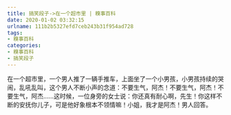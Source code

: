 ```yaml
---
title: 搞笑段子->在一个超市里 | 糗事百科
date: 2020-01-02 03:32:15
urlname: 111b2b5327efd7ceb243b31f954ad728
tags: 
- 糗事百科
categories:
- 糗事百科
- 搞笑段子
---
```

在一个超市里，一个男人推了一辆手推车，上面坐了一个小男孩，小男孩持续的哭闹，乱吼乱叫，这个男人不断小声的念道：不要生气，阿杰！不要生气，阿杰！不要生气，阿杰……这时候，一位身旁的女士说：你还真有耐心啊，先生！你这样不断的安抚你儿子，可是他好象根本不领情嘛！小姐，我才是阿杰！男人回答。


